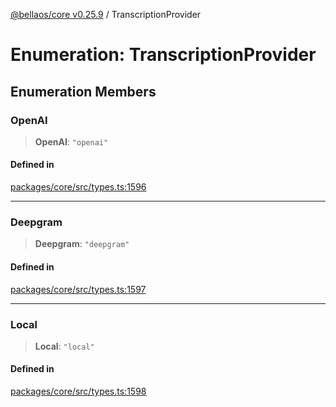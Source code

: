 [@bellaos/core v0.25.9](../index.md) / TranscriptionProvider

# Enumeration: TranscriptionProvider

## Enumeration Members

### OpenAI

> **OpenAI**: `"openai"`

#### Defined in

[packages/core/src/types.ts:1596](https://github.com/bellaOS/bella/blob/main/packages/core/src/types.ts#L1596)

***

### Deepgram

> **Deepgram**: `"deepgram"`

#### Defined in

[packages/core/src/types.ts:1597](https://github.com/bellaOS/bella/blob/main/packages/core/src/types.ts#L1597)

***

### Local

> **Local**: `"local"`

#### Defined in

[packages/core/src/types.ts:1598](https://github.com/bellaOS/bella/blob/main/packages/core/src/types.ts#L1598)

